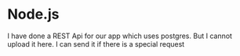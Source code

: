 # Node.js
I have done a REST Api for our app which uses postgres. But I cannot upload it here. I can send it if there is a special request
